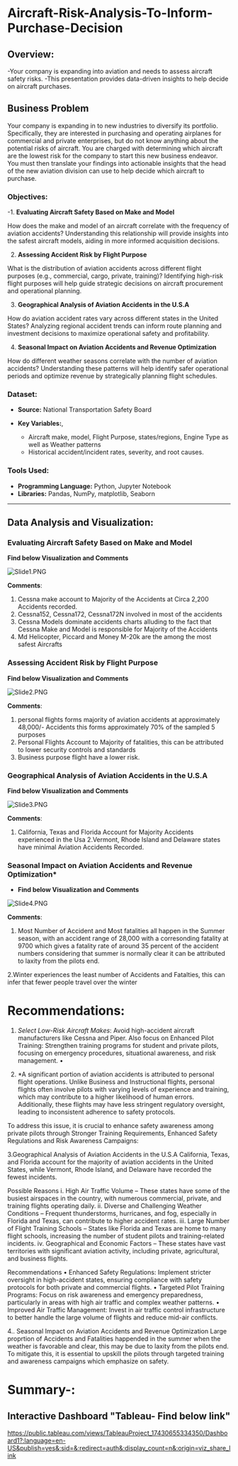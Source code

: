 # Aircraft-Risk-Analysis-To-Inform-Purchase-Decision

## Overview:
-Your company is expanding into aviation and needs to assess aircraft safety risks.
-This presentation provides data-driven insights to help decide on aircraft purchases.


## Business Problem
Your company is expanding in to new industries to diversify its portfolio. Specifically, they are interested in purchasing and operating airplanes for commercial and private enterprises, but do not know anything about the potential risks of aircraft. You are charged with determining which aircraft are the lowest risk for the company to start this new business endeavor. You must then translate your findings into actionable insights that the head of the new aviation division can use to help decide which aircraft to purchase.

### Objectives:
-1.   **Evaluating Aircraft Safety Based on Make and Model**

How does the make and model of an aircraft correlate with the frequency of aviation accidents? Understanding this relationship will provide insights into the safest aircraft models, aiding in more informed acquisition decisions.


2.  **Assessing Accident Risk by Flight Purpose**

What is the distribution of aviation accidents across different flight purposes (e.g., commercial, cargo, private, training)? Identifying high-risk flight purposes will help guide strategic decisions on aircraft procurement and operational planning.


3.  **Geographical Analysis of Aviation Accidents in the U.S.A**

How do aviation accident rates vary across different states in the United States? Analyzing regional accident trends can inform route planning and investment decisions to maximize operational safety and profitability.


4.  **Seasonal Impact on Aviation Accidents and Revenue Optimization**

How do different weather seasons correlate with the number of aviation accidents? Understanding these patterns will help identify safer operational periods and optimize revenue by strategically planning flight schedules.


### Dataset:
- **Source:** National Transportation Safety Board

- **Key Variables:**, 
  - Aircraft make, model, Flight Purpose, states/regions, Engine Type as well as Weather patterns
  - Historical accident/incident rates, severity, and root causes.
  

### Tools Used:
- **Programming Language:** Python, Jupyter Notebook
- **Libraries:** Pandas, NumPy, matplotlib, Seaborn

---

## Data Analysis and Visualization:

### Evaluating Aircraft Safety Based on Make and Model
**Find below Visualization and Comments**

![Slide1.PNG](attachment:38165380-f9dc-4cfc-b634-0e74fac2a92b.PNG)

 **Comments**:
1. Cessna make account to Majority of the Accidents at Circa 2,200 Accidents recorded.
2. Cessna152, Cessna172, Cessna172N involved in most of the accidents
3. Cessna Models dominate accidents charts alluding to the fact that Cessna Make and Model is responsible for Majority
of the Accidents
4. Md Helicopter, Piccard and Money M-20k are the among the most safest Aircrafts


### Assessing Accident Risk by Flight Purpose
**Find below Visualization and Comments**

![Slide2.PNG](attachment:66ce49fa-5c6d-4e64-9289-2a33eff6626a.PNG)

**Comments**:
 1. personal flights forms majority of aviation accidents at approximately 48,000/- Accidents this forms approximately
70% of the sampled 5 purposes
2. Personal Flights Account to Majority of fatalities, this can be attributed to lower security controls and standards
3. Business purpose flight have a lower risk.


### Geographical Analysis of Aviation Accidents in the U.S.A
**Find below Visualization and Comments**

![Slide3.PNG](attachment:dd470c49-6086-403c-8fd1-06ea85dc74a4.PNG)

**Comments**:
1. California, Texas and Florida Account for Majority Accidents experienced in the Usa
2.Vermont, Rhode Island and Delaware states have minimal Aviation Accidents Recorded.

### Seasonal Impact on Aviation Accidents and Revenue Optimization*
- **Find below Visualization and Comments**

![Slide4.PNG](attachment:7ea396ea-dfe0-4d27-bb9b-25b5992dea72.PNG)

**Comments**:
1. Most Number of Accident and Most fatalities all happen in the Summer season, with an accident range of 28,000
with a corresonding fatality at 9700 which gives a fatality rate of around 35 percent of the accident numbers
considering that summer is normally clear it can be attributed to laxity from the pilots end.

2.Winter experiences the least number of Accidents and Fatalties, this can infer that fewer people travel over the winter


# Recommendations:

1. *Select Low-Risk Aircraft Makes*: Avoid high-accident aircraft manufacturers like Cessna and Piper. Also focus on Enhanced Pilot Training: Strengthen training programs for student and private pilots, focusing on emergency procedures, situational awareness, and risk management. • 

2. *A significant portion of aviation accidents is attributed to personal flight operations. Unlike Business and Instructional flights, personal flights often involve pilots with varying levels of experience and training, which may contribute to a higher likelihood of human errors. Additionally, these flights may have less stringent regulatory oversight, leading to inconsistent adherence to safety protocols.

To address this issue, it is crucial to enhance safety awareness among private pilots through Stronger Training Requirements, Enhanced Safety Regulations and Risk Awareness Campaigns:

3.Geographical Analysis of Aviation Accidents in the U.S.A California, Texas, and Florida account for the majority of aviation accidents in the United States, while Vermont, Rhode Island, and Delaware have recorded the fewest incidents.

Possible Reasons i. High Air Traffic Volume – These states have some of the busiest airspaces in the country, with numerous commercial, private, and training flights operating daily. ii. Diverse and Challenging Weather Conditions – Frequent thunderstorms, hurricanes, and fog, especially in Florida and Texas, can contribute to higher accident rates. iii. Large Number of Flight Training Schools – States like Florida and Texas are home to many flight schools, increasing the number of student pilots and training-related incidents. iv. Geographical and Economic Factors – These states have vast territories with significant aviation activity, including private, agricultural, and business flights.

Recommendations • Enhanced Safety Regulations: Implement stricter oversight in high-accident states, ensuring compliance with safety protocols for both private and commercial flights. • Targeted Pilot Training Programs: Focus on risk awareness and emergency preparedness, particularly in areas with high air traffic and complex weather patterns. • Improved Air Traffic Management: Invest in air traffic control infrastructure to better handle the large volume of flights and reduce mid-air conflicts.

4.. Seasonal Impact on Aviation Accidents and Revenue Optimization Large proprtion of Accidents and Fatalities happended in the summer when the weather is favorable and clear, this may be due to laxity from the pilots end. To mitigate this, it is essential to upskill the pilots through targeted training and awareness campaigns which emphasize on safety.


# Summary-:
## Interactive Dashboard "Tableau- Find below link"
https://public.tableau.com/views/TableauProject_17430655334350/Dashboard1?:language=en-US&publish=yes&:sid=&:redirect=auth&:display_count=n&:origin=viz_share_link




